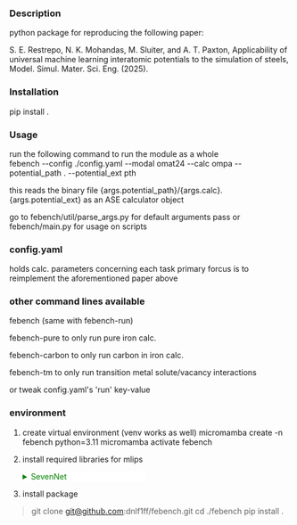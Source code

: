 ### Description
python package for reproducing the following paper: 

S. E. Restrepo, N. K. Mohandas, M. Sluiter, and A. T. Paxton, Applicability of universal machine learning interatomic potentials to the simulation of steels, Model. Simul. Mater. Sci. Eng. (2025).

### Installation
pip install .

### Usage
run the following  command to run the module as a whole <br>
febench --config ./config.yaml --modal omat24 --calc ompa --potential_path . --potential_ext pth

this reads the binary file {args.potential_path}/{args.calc}.{args.potential_ext}
as an ASE calculator object

go to febench/util/parse_args.py for default arguments pass
or febench/main.py for usage on scripts

### config.yaml
holds calc. parameters concerning each task
primary forcus is to reimplement the aforementioned paper above

### other command lines available
febench (same with febench-run)

febench-pure to only run pure iron calc.

febench-carbon to only run carbon in iron calc.

febench-tm to only run transition metal solute/vacancy interactions

or tweak config.yaml's 'run' key-value

### environment
1. create virtual environment (venv works as well)
micromamba create -n febench python=3.11
micromamba activate febench

2. install required libraries for mlips

   <details><<summary style="background-color:white;color:green;font-weight:normal;width:220px;">SevenNet</summary>
    'pip install torchvision torchaudio --index-url https://download.pytorch.org/whl/cu121'<br>
    > pip install torch==2.5.1 torchvision torchaudio --index-url https://download.pytorch.org/whl/cu121<br>
    > pip install torch-scatter -f https://data.pyg.org/whl/torch-2.5.1+cu121.html <br>
    > pip install sevenn ase matscipy <br>
    </details>

3. install package 
> git clone git@github.com:dnlf1ff/febench.git
> cd ./febench
> pip install . 
